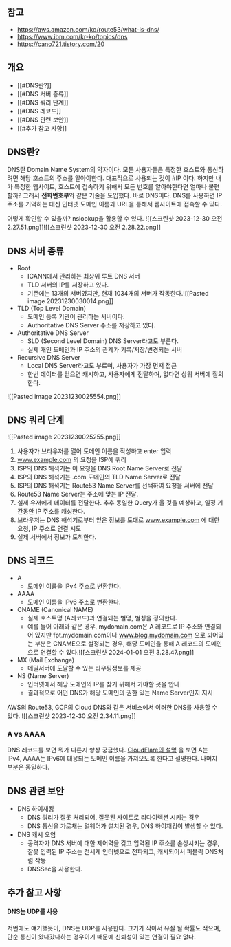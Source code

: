 ## 참고
- https://aws.amazon.com/ko/route53/what-is-dns/
- https://www.ibm.com/kr-ko/topics/dns
- https://cano721.tistory.com/20
## 개요
- [[#DNS란?]]
- [[#DNS 서버 종류]]
- [[#DNS 쿼리 단계]]
- [[#DNS 레코드]]
- [[#DNS 관련 보안]]
- [[#추가 참고 사항]]
## DNS란?
DNS란 Domain Name System의 약자이다.
모든 사용자들은 특정한 호스트와 통신하려면 해당 호스트의 주소를 알아야한다. 대표적으로 사용되는 것이 #IP 이다.
하지만 내가 특정한 웹사이트, 호스트에 접속하기 위해서 모든 번호를 알아야한다면 얼마나 불편할까?
그래서 **전화번호부**와 같은 기술을 도입했다. 바로 DNS이다.
DNS를 사용하면 IP 주소를 기억하는 대신 인터넷 도메인 이름과 URL을 통해서 웹사이트에 접속할 수 있다.

어떻게 확인할 수 있을까?
nslookup을 활용할 수 있다.
![[스크린샷 2023-12-30 오전 2.27.51.png]]![[스크린샷 2023-12-30 오전 2.28.22.png]]
## DNS 서버 종류
- Root
	- ICANN에서 관리하는 최상위 루트 DNS 서버
	- TLD 서버의 IP를 저장하고 있다.
	- 기존에는 13개의 서버였지만, 현재 1034개의 서버가 작동한다.![[Pasted image 20231230030014.png]]
- TLD (Top Level Domain)
	- 도메인 등록 기관이 관리하는 서버이다.
	- Authoritative DNS Server 주소를 저장하고 있다.
- Authoritative DNS Server
	- SLD (Second Level Domain) DNS Server라고도 부른다.
	- 실제 개인 도메인과 IP 주소의 관계가 기록/저장/변경되는 서버
- Recursive DNS Server
	- Local DNS Server라고도 부르며, 사용자가 가장 먼저 접근
	- 한번 데이터를 얻으면 캐시하고, 사용자에게 전달하며, 없다면 상위 서버에 질의한다.

![[Pasted image 20231230025554.png]]
## DNS 쿼리 단계

![[Pasted image 20231230025255.png]]

1. 사용자가 브라우저를 열어 도메인 이름을 작성하고 enter 입력
2. www.example.com 의 요청을 ISP에 쿼리
3. ISP의 DNS 해석기는 이 요청을 DNS Root Name Server로 전달
4. ISP의 DNS 해석기는 .com 도메인의 TLD Name Server로 전달
5. ISP의 DNS 해석기는 Route53 Name Server를 선택하여 요청을 서버에 전달
6. Route53 Name Server는 주소에 맞는 IP 전달.
7. 실제 유저에게 데이터를 전달한다. 추후 동일한 Query가 올 것을 예상하고, 일정 기간동안 IP 주소를 캐싱한다.
8. 브라우저는 DNS 해석기로부터 얻은 정보를 토대로 www.example.com 에 대한 요청, IP 주소로 연결 시도
9. 실제 서버에서 정보가 도착한다.

## DNS 레코드
- A
	- 도메인 이름을 IPv4 주소로 변환한다.
- AAAA 
	- 도메인 이름을 IPv6 주소로 변환한다.
- CNAME (Canonical NAME)
	- 실제 호스트명 (A레코드)과 연결되는 별명, 별칭을 정의한다.
	- 예를 들어 아래와 같은 경우, mydomain.com은 A 레코드로 IP 주소와 연결되어 있지만 fpt.mydomain.com이나 www.blog.mydomain.com 으로 되어있는 부분은 CNAME으로 설정되는 경우, 해당 도메인을 통해 A 레코드의 도메인으로 연결할 수 있다.![[스크린샷 2024-01-01 오전 3.28.47.png]]
- MX (Mail Exchange)
	- 메일서버에 도달할 수 있는 라우팅정보를 제공
- NS (Name Server)
	- 인터넷에서 해당 도메인의 IP를 찾기 위해서 가야할 곳을 안내
	- 결과적으로 어떤 DNS가 해당 도메인의 권한 있는 Name Server인지 지시

AWS의 Route53, GCP의 Cloud DNS와 같은 서비스에서 이러한 DNS를 사용할 수 있다.
![[스크린샷 2023-12-30 오전 2.34.11.png]]
### A vs AAAA
DNS 레코드를 보면 뭐가 다른지 항상 궁금했다.
[CloudFlare의 설명](https://www.cloudflare.com/ko-kr/learning/dns/dns-records/dns-aaaa-record/) 을 보면 A는 IPv4, AAAA는 IPv6에 대응되는 도메인 이름을 가져오도록 한다고 설명한다.
나머지 부분은 동일하다.

## DNS 관련 보안

- DNS 하이재킹
	- DNS 쿼리가 잘못 처리되어, 잘못된 사이트로 리다이렉션 시키는 경우
	- DNS 통신을 가로채는 멀웨어가 설치된 경우, DNS 하이재킹이 발생할 수 있다.
- DNS 캐시 오염
	- 공격자가 DNS 서버에 대한 제어력을 갖고 입력된 IP 주소를 손상시키는 경우, 잘못 입력된 IP 주소는 전세계 인터넷으로 전파되고, 캐시되어서 퍼블릭 DNS처럼 작동
	- DNSSec을 사용한다.

## 추가 참고 사항
#### DNS는 UDP를 사용
저번에도 얘기했듯이, DNS는 UDP를 사용한다.
크기가 작아서 유실 될 확률도 적으며, 단순 통신이 왔다갔다하는 경우이기 때문에 신뢰성이 있는 연결이 필요 없다.